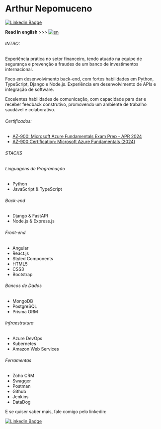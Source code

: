 # Arthur Nepomuceno

[![Linkedin Badge](https://img.shields.io/badge/LinkedIn-0077B5?style=flat&logo=linkedin&logoColor=white)](https://www.linkedin.com/in/arthur-nepomuceno/)

**Read in english** >>> [![en](https://img.shields.io/badge/lang-en-blue.svg)](https://github.com/arthur-nepomuceno/arthur-nepomuceno/blob/main/README.md)

###### INTRO:

Experiência prática no setor financeiro, tendo atuado na equipe de segurança e prevenção a fraudes de um banco de investimentos internacional.

Foco em desenvolvimento back-end, com fortes habilidades em Python, TypeScript, Django e Node.js. Experiência em desenvolvimento de APIs e integração de software.

Excelentes habilidades de comunicação, com capacidade para dar e receber feedback construtivo, promovendo um ambiente de
trabalho saudável e colaborativo.

###### Certificados:
- [AZ-900: Microsoft Azure Fundamentals Exam Prep - APR 2024](https://www.udemy.com/course/az900-azure)
- [AZ-900 Certification: Microsoft Azure Fundamentals (2024)](https://www.udemy.com/course/az-900-preparacao-para-o-exame-microsoft-azure-fundamentals/)

###### STACKS

###### Linguagens de Programação

- Python
- JavaScript & TypeScript

###### Back-end

- Django & FastAPI
- Node.js & Express.js

###### Front-end

- Angular
- React.js
- Styled Components
- HTML5
- CSS3
- Bootstrap

###### Bancos de Dados

- MongoDB
- PostgreSQL
- Prisma ORM

###### Infraestrutura

- Azure DevOps
- Kubernetes
- Amazon Web Services

###### Ferramentas

- Zoho CRM
- Swagger
- Postman
- Github
- Jenkins
- DataDog

E se quiser saber mais, fale comigo pelo linkedin:

[![Linkedin Badge](https://img.shields.io/badge/LinkedIn-0077B5?style=flat&logo=linkedin&logoColor=white)](https://www.linkedin.com/in/arthur-nepomuceno/)

<!--
VSCode
HTML5
CSS3

Front:

JavaScript -ok
ReactJS -ok
NodeJS -ok
Axios
Styled Components

Back:

Typescript -ok
NodeJS -ok
Express
Axios
JsonWebToken
Bcrypt

Databases:

MongoDB
PostgreSQL -ok
Prisma

Tests:

Jest
Supertest

Environments:

Docker -ok
Amazon AWS
Nginx
-->



<!--
**arthur-nepomuceno/arthur-nepomuceno** is a ✨ _special_ ✨ repository because its `README.md` (this file) appears on your GitHub profile.

Here are some ideas to get you started:

- 🔭 I’m currently working on ...
- 🌱 I’m currently learning ...
- 👯 I’m looking to collaborate on ...
- 🤔 I’m looking for help with ...
- 💬 Ask me about ...
- 📫 How to reach me: ...
- 😄 Pronouns: ...
- ⚡ Fun fact: ...
-->
